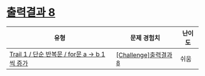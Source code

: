 # [출력결과 8](https://https://en.codetree.ai/trails/complete/curated-cards/challenge-reading-k201528)

|유형|문제 경험치|난이도|
|---|---|---|
|[Trail 1 / 단순 반복문 / for문 a → b 1씩 증가](https://https://en.codetree.ai/trail-info/novice-low/)|[[Challenge]출력결과 8](https://https://en.codetree.ai/trails/complete/curated-cards/challenge-reading-k201528/)|쉬움|

